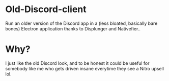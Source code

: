 # Old-Discord-client
Run an older version of the Discord app in a (less bloated, basically bare bones) Electron application thanks to Displunger and Nativefier..
# Why?
I just like the old Discord look, and to be honest it could be useful for somebody like me who gets driven insane everytime they see a Nitro upsell lol.
